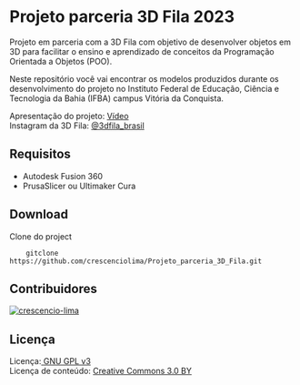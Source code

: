 # Projeto parceria 3D Fila 2023
Projeto em parceria com a 3D Fila com objetivo de desenvolver objetos em 3D para facilitar o ensino e aprendizado de conceitos da Programação Orientada a Objetos (POO).

Neste repositório você vai encontrar os modelos produzidos durante os desenvolvimento do projeto no Instituto Federal de Educação, Ciência e Tecnologia da Bahia (IFBA) campus Vitória da Conquista. 

Apresentação do projeto: <a href="https://www.instagram.com/reel/Cpk-rx7rse2/?utm_source=ig_web_copy_link" target="blank">Vídeo</a><br>
Instagram da 3D Fila: <a href="https://www.instagram.com/3dfila_brasil/" target="blank">@3dfila_brasil</a><br>


Requisitos
---------------------------

  * Autodesk Fusion 360
  * PrusaSlicer ou Ultimaker Cura


Download
---------------------------

Clone do project

        gitclone https://github.com/crescenciolima/Projeto_parceria_3D_Fila.git

Contribuidores
---------------------------
[![crescencio-lima](https://img.shields.io/badge/crescencio--lima-github-black?colorA=808080&colorB=000000&style=for-the-badge)](https://www.github.com/crescenciolima)

Licença
---------------------------
Licença:<a href="http://www.gnu.org/licenses/gpl.html" target="blank"> GNU GPL v3</a><br>
Licença de conteúdo: <a href="https://creativecommons.org/licenses/by/3.0/" target = "blank">Creative Commons 3.0 BY</a>

